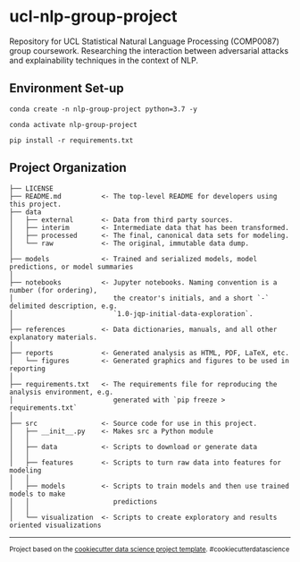 ucl-nlp-group-project
==============================

Repository for UCL Statistical Natural Language Processing (COMP0087) group coursework. Researching the interaction between adversarial attacks and explainability techniques in the context of NLP.
 

Environment Set-up
------------

`conda create -n nlp-group-project python=3.7 -y`

`conda activate nlp-group-project`

`pip install -r requirements.txt`

Project Organization
------------

    ├── LICENSE    
    ├── README.md          <- The top-level README for developers using this project.
    ├── data
    │   ├── external       <- Data from third party sources.
    │   ├── interim        <- Intermediate data that has been transformed.
    │   ├── processed      <- The final, canonical data sets for modeling.
    │   └── raw            <- The original, immutable data dump.    
    │
    ├── models             <- Trained and serialized models, model predictions, or model summaries
    │
    ├── notebooks          <- Jupyter notebooks. Naming convention is a number (for ordering),
    │                         the creator's initials, and a short `-` delimited description, e.g.
    │                         `1.0-jqp-initial-data-exploration`.
    │
    ├── references         <- Data dictionaries, manuals, and all other explanatory materials.
    │
    ├── reports            <- Generated analysis as HTML, PDF, LaTeX, etc.
    │   └── figures        <- Generated graphics and figures to be used in reporting
    │
    ├── requirements.txt   <- The requirements file for reproducing the analysis environment, e.g.
    │                         generated with `pip freeze > requirements.txt`
    │    
    ├── src                <- Source code for use in this project.
    │   ├── __init__.py    <- Makes src a Python module
    │   │
    │   ├── data           <- Scripts to download or generate data  
    │   │
    │   ├── features       <- Scripts to turn raw data into features for modeling    
    │   │
    │   ├── models         <- Scripts to train models and then use trained models to make
    │   │                     predictions        
    │   │
    │   └── visualization  <- Scripts to create exploratory and results oriented visualizations    

--------

<p><small>Project based on the <a target="_blank" href="https://drivendata.github.io/cookiecutter-data-science/">cookiecutter data science project template</a>. #cookiecutterdatascience</small></p>

